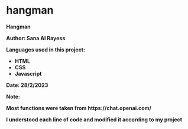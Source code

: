 # hangman
<h><b>Hangman</h></b>

<html>
<h><b>Author: Sana Al Rayess</b></h>
<p><b>Languages used in this project:</b> <ul>
                                        <li><b>HTML</b></li>
                                        <li><b>CSS</b></li>
                                        <li><b>Javascript</b></li>
                                        </ul></p> 
<p><b>Date: 28/2/2023</b></p>
<p><b> Note:<b> 
<p>Most functions were taken from https://chat.openai.com/</p>
<p>I understood each line of code and modified it according to my project</p>
</html>